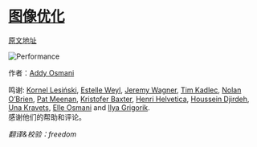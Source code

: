 # [图像优化](https://images.guide/)

[原文地址](https://images.guide/)

![Performance](https://images.guide/images/icons/logo.svg#alt=Performance)

作者：[Addy Osmani](https://twitter.com/addyosmani)

鸣谢: [Kornel Lesiński](https://twitter.com/kornelski), [Estelle Weyl](https://twitter.com/estellevw), [Jeremy Wagner](https://twitter.com/malchata), [Tim Kadlec](https://twitter.com/tkadlec), [Nolan O’Brien](https://twitter.com/NolanOBrien), [Pat Meenan](https://twitter.com/patmeenan), [Kristofer Baxter](https://twitter.com/kristoferbaxter), [Henri Helvetica](https://twitter.com/HenriHelvetica), [Houssein Djirdeh](https://twitter.com/hdjirdeh), [Una Kravets](https://twitter.com/una), [Elle Osmani](https://twitter.com/ARebelBelle) and [Ilya Grigorik](https://twitter.com/igrigorik).<br />
感谢他们的帮助和评论。

*翻译&校验：freedom*

<div>
    <script>
    var _hmt = _hmt || [];
    (function() {
        var hm = document.createElement("script");
        hm.src = "https://hm.baidu.com/hm.js?4f01de5cc0f84f20fea5a4202233614f";
        var s = document.getElementsByTagName("script")[0]; 
        s.parentNode.insertBefore(hm, s);
        _hmt.push(['_trackEvent', '图像优化', 'README.md', -1]);
    })();
    </script>
</div>
